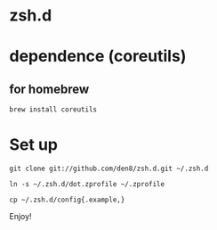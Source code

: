 zsh.d
=====


# dependence (coreutils)

## for homebrew

```
brew install coreutils
```

# Set up

```
git clone git://github.com/den8/zsh.d.git ~/.zsh.d

ln -s ~/.zsh.d/dot.zprofile ~/.zprofile

cp ~/.zsh.d/config{.example,}
```

Enjoy!
